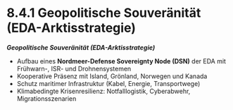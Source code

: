 # 8.4.1 Geopolitische Souveränität (EDA-Arktisstrategie)

_**Geopolitische Souveränität (EDA-Arktisstrategie)**_

* Aufbau eines **Nordmeer-Defense Sovereignty Node (DSN)** der EDA mit Frühwarn-, ISR- und Drohnensystemen
* Kooperative Präsenz mit Island, Grönland, Norwegen und Kanada
* Schutz maritimer Infrastruktur (Kabel, Energie, Transportwege)
* Klimabedingte Krisenresilienz: Notfalllogistik, Cyberabwehr, Migrationsszenarien
